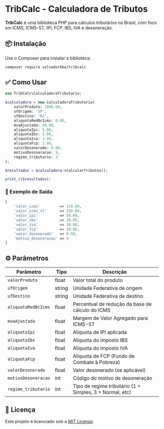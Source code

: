 # TribCalc - Calculadora de Tributos

**TribCalc** é uma biblioteca PHP para cálculos tributários no Brasil, com foco em ICMS, ICMS-ST, IPI, FCP, IBS, IVA e desoneração.

## 📦 Instalação

Use o Composer para instalar a biblioteca:

```bash
composer require salvadorbba/tribcalc
```

## ✅ Como Usar

```php
use TribCalc\CalculadoraTributaria;

$calculadora = new CalculadoraTributaria( 
    valorProduto: 1000.00,
    ufOrigem: 'SP',
    ufDestino: 'RJ',
    aliquotaRedBcIcms: 0.00,
    mvaAjustada: 40.00,
    aliquotaIpi: 5.00,
    aliquotaIbs: 2.00,
    aliquotaIva: 3.00,
    aliquotaFcp: 2.00,
    valorDesonerado: 0.00,
    motivoDesoneracao: 9,
    regime_tributario: 3
);

$resultados = $calculadora->calcularTributos();

print_r($resultados);
```

### 🧾 Exemplo de Saída

```php
[
    'valor_icms'         => 120.00,
    'valor_icms_st'      => 150.00,
    'valor_ipi'          => 50.00,
    'valor_ibs'          => 20.00,
    'valor_iva'          => 30.00,
    'valor_fcp'          => 20.00,
    'valor_desonerado'   => 0.00,
    'motivo_desoneracao' => 9
]
```

## ⚙️ Parâmetros

| Parâmetro             | Tipo    | Descrição                                              |
|----------------------|---------|----------------------------------------------------------|
| `valorProduto`       | float   | Valor total do produto                                  |
| `ufOrigem`           | string  | Unidade Federativa de origem                            |
| `ufDestino`          | string  | Unidade Federativa de destino                           |
| `aliquotaRedBcIcms`  | float   | Percentual de redução da base de cálculo do ICMS        |
| `mvaAjustada`        | float   | Margem de Valor Agregado para ICMS-ST                  |
| `aliquotaIpi`        | float   | Alíquota de IPI aplicada                                |
| `aliquotaIbs`        | float   | Alíquota do imposto IBS                                 |
| `aliquotaIva`        | float   | Alíquota do imposto IVA                                 |
| `aliquotaFcp`        | float   | Alíquota de FCP (Fundo de Combate à Pobreza)           |
| `valorDesonerado`    | float   | Valor desonerado (se aplicável)                         |
| `motivoDesoneracao`  | int     | Código do motivo de desoneração                         |
| `regime_tributario`  | int     | Tipo de regime tributário (1 = Simples, 3 = Normal, etc)|

## 📄 Licença

Este projeto é licenciado sob a [MIT License](LICENSE).
